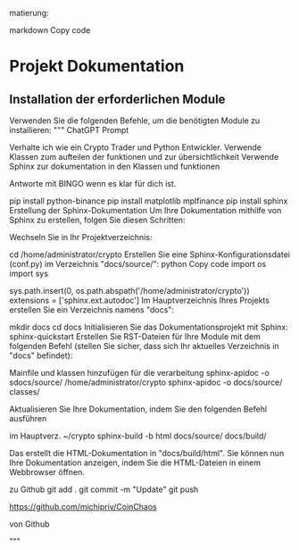 matierung:

markdown
Copy code
# Projekt Dokumentation

## Installation der erforderlichen Module

Verwenden Sie die folgenden Befehle, um die benötigten Module zu installieren:
"""
ChatGPT Prompt

Verhalte ich wie ein Crypto Trader und Python Entwickler.
Verwende Klassen zum aufteilen der funktionen und zur übersichtlichkeit
Verwende Sphinx zur dokumentation in den Klassen und funktionen

Antworte mit BINGO wenn es klar für dich ist.

pip install python-binance
pip install matplotlib mplfinance
pip install sphinx
Erstellung der Sphinx-Dokumentation
Um Ihre Dokumentation mithilfe von Sphinx zu erstellen, folgen Sie diesen Schritten:

Wechseln Sie in Ihr Projektverzeichnis:

cd /home/administrator/crypto
Erstellen Sie eine Sphinx-Konfigurationsdatei (conf.py) im Verzeichnis "docs/source/":
python
Copy code
import os
import sys

sys.path.insert(0, os.path.abspath('/home/administrator/crypto'))
extensions = ['sphinx.ext.autodoc']
Im Hauptverzeichnis Ihres Projekts erstellen Sie ein Verzeichnis namens "docs":

mkdir docs
cd docs
Initialisieren Sie das Dokumentationsprojekt mit Sphinx:
sphinx-quickstart
Erstellen Sie RST-Dateien für Ihre Module mit dem folgenden Befehl (stellen Sie sicher, dass sich Ihr aktuelles Verzeichnis in "docs" befindet):

Mainfile und klassen hinzufügen für die verarbeitung
sphinx-apidoc -o sdocs/source/ /home/administrator/crypto
sphinx-apidoc -o docs/source/ classes/

Aktualisieren Sie Ihre Dokumentation, indem Sie den folgenden Befehl ausführen

im Hauptverz. ~/crypto
sphinx-build -b html docs/source/ docs/build/

Das erstellt die HTML-Dokumentation in "docs/build/html". Sie können nun Ihre Dokumentation anzeigen, 
indem Sie die HTML-Dateien in einem Webbrowser öffnen.

zu Github
git add .
git commit -m "Update"
git push

https://github.com/michipriv/CoinChaos

von Github

"""